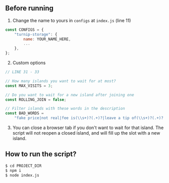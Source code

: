 ## Before running

1. Change the name to yours in `configs` at `index.js` (line 11)

```js
const CONFIGS = {
	"turnip-storage": {
		name: YOUR_NAME_HERE,
        ...
	},
};
```

2. Custom options

```js
// LINE 31 - 33

// How many islands you want to wait for at most?
const MAX_VISITS = 3;

// Do you want to wait for a new island after joining one
const ROLLING_JOIN = false;

// Filter islands with these words in the description
const BAD_WORDS =
	"fake price|not real|fee is(\\s+)?(.+)?|leave a tip of(\\s+)?(.+)?|[3-9] nmt";
```

3. You can close a browser tab if you don't want to wait for that island. The script will not reopen a closed island, and will fill up the slot with a new island.

## How to run the script?

```bash
$ cd PROJECT_DIR
$ npm i
$ node index.js
```
